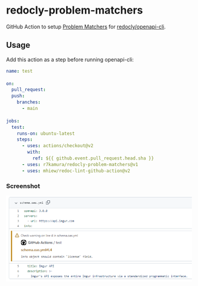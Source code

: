 # redocly-problem-matchers

GitHub Action to setup [Problem Matchers](https://github.com/actions/toolkit/blob/1cc56db0ff126f4d65aeb83798852e02a2c180c3/docs/problem-matchers.md) for [redocly/openapi-cli](https://github.com/Redocly/openapi-cli).

## Usage

Add this action as a step before running openapi-cli:

```yaml
name: test

on:
  pull_request:
  push:
    branches:
      - main

jobs:
  test:
    runs-on: ubuntu-latest
    steps:
      - uses: actions/checkout@v2
        with:
          ref: ${{ github.event.pull_request.head.sha }}
      - uses: r7kamura/redocly-problem-matchers@v1
      - uses: mhiew/redoc-lint-github-action@v2
```

### Screenshot

![screenshot](/images/screenshot.png)
